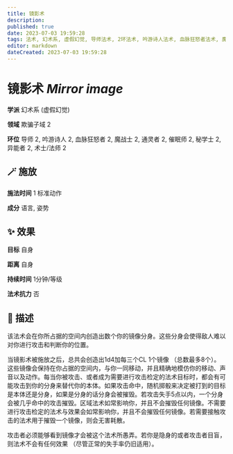 ```yaml
---
title: 镜影术
description: 
published: true
date: 2023-07-03 19:59:28
tags: 法术, 幻术系, 虚假幻觉, 导师法术, 2环法术, 吟游诗人法术, 血脉狂怒者法术, 魔战士法术, 通灵者法术, 催眠师法术, 秘学士法术, 异能者法术, 术士/法师法术, 欺骗子域
editor: markdown
dateCreated: 2023-07-03 19:59:28
---
```


# **镜影术** *Mirror image*

**学派** 幻术系 (虚假幻觉) 

**领域** 欺骗子域 2

**环位** 导师 2, 吟游诗人 2, 血脉狂怒者 2, 魔战士 2, 通灵者 2, 催眠师 2, 秘学士 2, 异能者 2, 术士/法师 2

## 🪄 施放

**施法时间** 1 标准动作

**成分** 语言, 姿势

## ✨ 效果 

**目标** 自身 

**距离** 自身  

**持续时间** 1分钟/等级 

**法术抗力** 否

## 📖 描述

该法术会在你所占据的空间内创造出数个你的镜像分身。这些分身会使得敌人难以对你进行攻击和判断你的位置。

当镜影术被施放之后，总共会创造出1d4加每三个CL 1个镜像 （总数最多8个）。这些镜像会保持在你占据的空间内，与你一同移动，并且精确地模仿你的移动、声音以及动作。每当你被攻击、或者成为需要进行攻击检定的法术目标时，都会有可能攻击到你的分身来替代你的本体。如果攻击命中，随机掷骰来决定被打到的目标是本体还是分身，如果是分身的话分身会被摧毁。若攻击失手5点以内，一个分身会被几乎命中的攻击摧毁。区域法术如常影响你，并且不会摧毁任何镜像。不需要进行攻击检定的法术与效果会如常影响你，并且不会摧毁任何镜像。若需要接触攻击的法术用于摧毁一个镜像，则会无害耗散。

攻击者必须能够看到镜像才会被这个法术所愚弄。若你是隐身的或者攻击者目盲，则法术不会有任何效果 （尽管正常的失手率仍旧适用）。
    